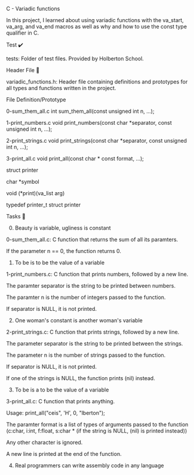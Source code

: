 C - Variadic functions

In this project, I learned about using variadic functions with the va_start, va_arg, and va_end macros as well as why and how to use the const type qualifier in C.



Test ✔️

tests: Folder of test files. Provided by Holberton School.

Header File 📁

variadic_functions.h: Header file containing definitions and prototypes for all types and functions written in the project.

File	Definition/Prototype

0-sum_them_all.c	int sum_them_all(const unsigned int n, ...);

1-print_numbers.c	void print_numbers(const char *separator, const unsigned int n, ...);

2-print_strings.c	void print_strings(const char *separator, const unsigned int n, ...);

3-print_all.c	void print_all(const char * const format, ...);

struct printer	

char *symbol

void (*print)(va_list arg)

typedef printer_t	struct printer

Tasks 📃

0. Beauty is variable, ugliness is constant



0-sum_them_all.c: C function that returns the sum of all its paramters.

If the parameter n == 0, the function returns 0.

1. To be is to be the value of a variable



1-print_numbers.c: C function that prints numbers, followed by a new line.

The paramter separator is the string to be printed between numbers.

The paramter n is the number of integers passed to the function.

If separator is NULL, it is not printed.

2. One woman's constant is another woman's variable



2-print_strings.c: C function that prints strings, followed by a new line.

The parameter separator is the string to be printed between the strings.

The parameter n is the number of strings passed to the function.

If separator is NULL, it is not printed.

If one of the strings is NULL, the function prints (nil) instead.

3. To be is a to be the value of a variable



3-print_all.c: C function that prints anything.

Usage: print_all("ceis", 'H', 0, "lberton");

The paramter format is a list of types of arguments passed to the function (c:char, i:int, f:float, s:char * (if the string is NULL, (nil) is printed instead))

Any other character is ignored.

A new line is printed at the end of the function.

4. Real programmers can write assembly code in any language


